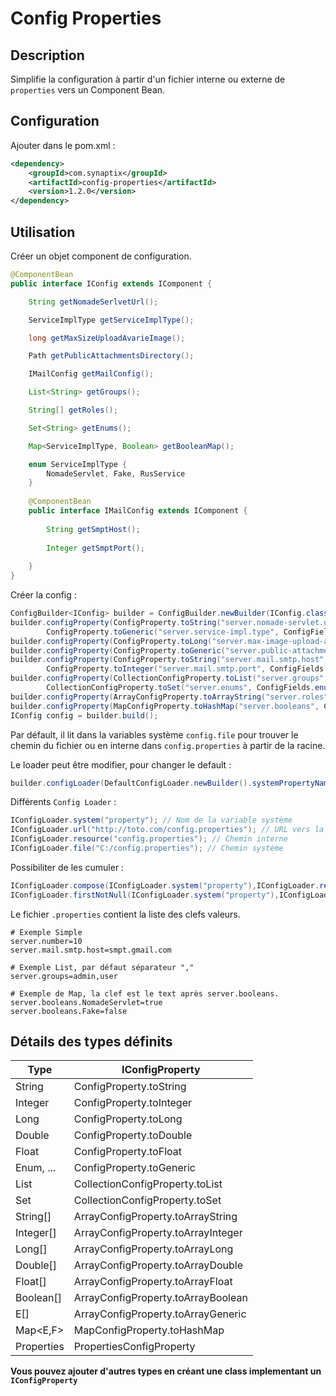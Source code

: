 # Config Properties
 
## Description

Simplifie la configuration à partir d'un fichier interne ou externe de `properties` vers un Component Bean.

## Configuration

Ajouter dans le pom.xml :

```xml
<dependency>
	<groupId>com.synaptix</groupId>
	<artifactId>config-properties</artifactId>
	<version>1.2.0</version>
</dependency>
```

## Utilisation

Créer un objet component de configuration.

```java
@ComponentBean
public interface IConfig extends IComponent {

    String getNomadeSerlvetUrl();

    ServiceImplType getServiceImplType();

    long getMaxSizeUploadAvarieImage();

    Path getPublicAttachmentsDirectory();

    IMailConfig getMailConfig();

    List<String> getGroups();

    String[] getRoles();

    Set<String> getEnums();

    Map<ServiceImplType, Boolean> getBooleanMap();

    enum ServiceImplType {
        NomadeServlet, Fake, RusService
    }
    
    @ComponentBean
    public interface IMailConfig extends IComponent {
    
        String getSmptHost();
    
        Integer getSmptPort();
    
    }
}
```

Créer la config :

```java
ConfigBuilder<IConfig> builder = ConfigBuilder.newBuilder(IConfig.class);
builder.configProperty(ConfigProperty.toString("server.nomade-servlet.url", ConfigFields.nomadeSerlvetUrl, null),
        ConfigProperty.toGeneric("server.service-impl.type", ConfigFields.serviceImplType, IConfig.ServiceImplType::valueOf, IConfig.ServiceImplType.Fake));
builder.configProperty(ConfigProperty.toLong("server.max-image-upload-avarie", ConfigFields.maxSizeUploadAvarieImage, 1024L * 1024L /* 1Mo */));
builder.configProperty(ConfigProperty.toGeneric("server.public-attachments-path", ConfigFields.publicAttachmentsDirectory, Paths::get, Paths.get("public/attachments/")));
builder.configProperty(ConfigProperty.toString("server.mail.smtp.host", ConfigFields.mailConfig().dot().smptHost().name(), null),
        ConfigProperty.toInteger("server.mail.smtp.port", ConfigFields.mailConfig().dot().smptPort().name(), null));
builder.configProperty(CollectionConfigProperty.toList("server.groups", ConfigFields.groups, ConfigProperty.STRING_FROM_STRING, null),
        CollectionConfigProperty.toSet("server.enums", ConfigFields.enums, ConfigProperty.STRING_FROM_STRING, null));
builder.configProperty(ArrayConfigProperty.toArrayString("server.roles", ConfigFields.roles,  null));
builder.configProperty(MapConfigProperty.toHashMap("server.booleans", ConfigFields.booleanMap, IConfig.ServiceImplType::valueOf, ConfigProperty.BOOLEAN_FROM_STRING, null));
IConfig config = builder.build();
```

Par défault, il lit dans la variables système `config.file` pour trouver le chemin du fichier ou en interne dans `config.properties` à partir de la racine.

Le loader peut être modifier, pour changer le default :
 
``` java
builder.configLoader(DefaultConfigLoader.newBuilder().systemPropertyName("configuration").internalPropertiesPath("others/others.properties").build());
```

Différents `Config Loader` :

``` java
IConfigLoader.system("property"); // Nom de la variable système
IConfigLoader.url("http://toto.com/config.properties"); // URL vers la config 
IConfigLoader.resource("config.properties"); // Chemin interne
IConfigLoader.file("C:/config.properties"); // Chemin système
```

Possibiliter de les cumuler :

``` java
IConfigLoader.compose(IConfigLoader.system("property"),IConfigLoader.resource("config.properties")); // Additione tous les propreties trouvées
IConfigLoader.firstNotNull(IConfigLoader.system("property"),IConfigLoader.resource("config.properties")); // Le premier non null

```

Le fichier `.properties` contient la liste des clefs valeurs.

``` properties
# Exemple Simple
server.number=10
server.mail.smtp.host=smpt.gmail.com

# Exemple List, par défaut séparateur ","
server.groups=admin,user

# Exemple de Map, la clef est le text après server.booleans.
server.booleans.NomadeServlet=true
server.booleans.Fake=false
```

## Détails des types définits

| Type | IConfigProperty |
|---|------------|
| String | ConfigProperty.toString |
| Integer | ConfigProperty.toInteger |
| Long | ConfigProperty.toLong |
| Double | ConfigProperty.toDouble |
| Float | ConfigProperty.toFloat |
| Enum, ... | ConfigProperty.toGeneric |
| List<E> | CollectionConfigProperty.toList |
| Set<E> | CollectionConfigProperty.toSet |
| String[] | ArrayConfigProperty.toArrayString |
| Integer[] | ArrayConfigProperty.toArrayInteger |
| Long[] | ArrayConfigProperty.toArrayLong |
| Double[] | ArrayConfigProperty.toArrayDouble |
| Float[] | ArrayConfigProperty.toArrayFloat |
| Boolean[] | ArrayConfigProperty.toArrayBoolean |
| E[] | ArrayConfigProperty.toArrayGeneric |
| Map<E,F> | MapConfigProperty.toHashMap |
| Properties | PropertiesConfigProperty |

**Vous pouvez ajouter d'autres types en créant une class implementant un `IConfigProperty`**